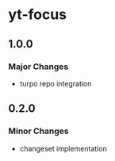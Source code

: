 # yt-focus

## 1.0.0

### Major Changes

- turpo repo integration

## 0.2.0

### Minor Changes

- changeset implementation

